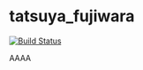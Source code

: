 # tatsuya_fujiwara

[![Build Status](https://travis-ci.org/nekottyo/tatsuya_fujiwara.svg?branch=master)](https://travis-ci.org/nekottyo/tatsuya_fujiwara)


AAAA
